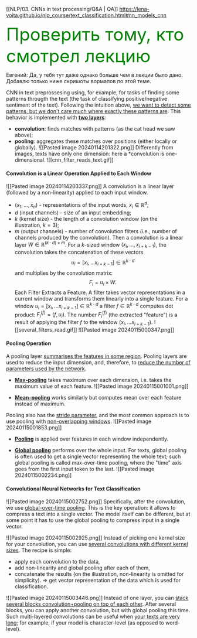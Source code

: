 [[NLP/03. CNNs in text processing/Q&A | QA]]
https://lena-voita.github.io/nlp_course/text_classification.html#nn_models_cnn

<font color="green" size=30>Проверить тому, кто смотрел лекцию</font>

Евгений:
Да, у тебя тут даже однако больше чем в лекции было дано. Добавлю только ниже скришоты вормапов по этой теме.

CNN in text preprossesing using, for example, for tasks of finding some patterns througth the text (the task of classifying positive/negative sentiment of the text). 
Following the intuition above, <u>we want to detect some patterns, but we don't care much where exactly these patterns are</u>. This behavior is implemented with <u><b>two layers</u></b>:
- **convolution**: finds matches with patterns (as the cat head we saw above);
- **pooling**: aggregates these matches over positions (either locally or globally).
![[Pasted image 20240114201322.png]]
Differently from images, texts have only one dimension: here a *convolution is one-dimensional.
![[cnn_filter_reads_text.gif]]

#### Convolution is a Linear Operation Applied to Each Window
![[Pasted image 20240114203337.png]]
A convolution is a linear layer (followed by a non-linearity) applied to each input window.
- $(x_1, ... , x_n)$ - representations of the input words, $x_i\in \mathbb{R}^d$;
- $d$ (input channels) - size of an input embedding;
- $k$ (kernel size) - the length of a convolution window (on the illustration, $k=3$);
- $m$ (output channels) - number of convolution filters (i.e., number of channels produced by the convolution).
Then a convolution is a linear layer $W\in\mathbb{R}^{(k\cdot d)\times m}$. For a $k$-sized window $(x_i, ... , x_{i+k-1})$, the convolution takes the concatenation of these vectors
$$u_i = [x_i, \dots x_{i+k-1}]\in\mathbb{R}^{k\cdot d}$$
and multiplies by the convolution matrix:
$$F_i = u_i \times W.$$
Each Filter Extracts a Feature. A filter takes vector representations in a current window and transforms them linearly into a single feature. For a window $u_i = [x_i, \dots x_{i+k-1}]\in\mathbb{R}^{k\cdot d}$ a filter $f\in\mathbb{R}^{k\cdot d}$ computes dot product: $F_i^{(f)} = (f, u_i)$. The number $F_i^{(f)}$ (the extracted "feature") is a result of applying the filter $f$ to the window $(x_i, \dots x_{i+k-1})$.
![[several_filters_read.gif]]
![[Pasted image 20240115000347.png]]

#### Pooling Operation
A pooling layer <u>summarises the features in some region</u>. Pooling layers are used to reduce the input dimension, and, therefore, to <u>reduce the number of parameters used by the network</u>.

- <u><b>Max-pooling</u></b> takes maximum over each dimension, i.e. takes the maximum value of each feature.
![[Pasted image 20240115001001.png]]

- <u><b>Mean-pooling</u></b> works similarly but computes mean over each feature instead of maximum.

Pooling also has the <u>stride parameter</u>, and the most common approach is to use pooling with <u>non-overlapping windows</u>.
![[Pasted image 20240115001853.png]]

- <u><b>Pooling</u></b> is applied over features in each window independently.

- <u><b>Global pooling</u></b> performs over the whole input. For texts, global pooling is often used to get a single vector representing the whole text; such global pooling is called max-over-time pooling, where the "time" axis goes from the first input token to the last.
![[Pasted image 20240115002234.png]]

#### Convolutional Neural Networks for Text Classification

![[Pasted image 20240115002752.png]]
Specifically, after the convolution, we use <u>global-over-time pooling</u>. This is the key operation: it allows to compress a text into a single vector. The model itself can be different, but at some point it has to use the global pooling to compress input in a single vector.


![[Pasted image 20240115002925.png]]
Instead of picking one kernel size for your convolution, you can use <u>several convolutions with different kernel sizes</u>. The recipe is simple: 
- apply each convolution to the data, 
- add non-linearity and global pooling after each of them, 
- concatenate the results (on the illustration, non-linearity is omitted for simplicity). 
$\Rightarrow$ get vector representation of the data which is used for classification.


![[Pasted image 20240115003446.png]]
Instead of one layer, you can <u>stack several blocks convolution+pooling on top of each other</u>. After several blocks, you can apply another convolution, but with global pooling this time.
Such multi-layered convolutions can be useful when <u>your texts are very long</u>; for example, if your model is character-level (as opposed to word-level).